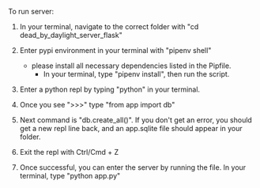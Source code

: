 To run server:

1. In your terminal, navigate to the correct folder with "cd dead_by_daylight_server_flask"

2. Enter pypi environment in your terminal with "pipenv shell"

   - please install all necessary dependencies listed in the Pipfile.
     - In your terminal, type "pipenv install", then run the script.

3. Enter a python repl by typing "python" in your terminal.

4. Once you see ">>>" type "from app import db"

5. Next command is "db.create_all()". If you don't get an error, you should get a new repl line back, and an app.sqlite file should appear in your folder.

6. Exit the repl with Ctrl/Cmd + Z

7. Once successful, you can enter the server by running the file. In your terminal, type "python app.py"

